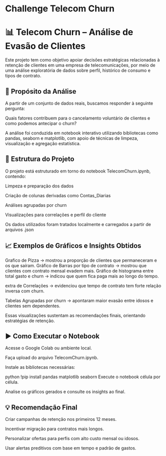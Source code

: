 # Challenge Telecom Churn
# 📊 Telecom Churn – Análise de Evasão de Clientes
Este projeto tem como objetivo apoiar decisões estratégicas relacionadas à retenção de clientes em uma empresa de telecomunicações, por meio de uma análise exploratória de dados sobre perfil, histórico de consumo e tipos de contrato.

## 🎯 Propósito da Análise
A partir de um conjunto de dados reais, buscamos responder à seguinte pergunta:

Quais fatores contribuem para o cancelamento voluntário de clientes e como podemos antecipar o churn?

A análise foi conduzida em notebook interativo utilizando bibliotecas como pandas, seaborn e matplotlib, com apoio de técnicas de limpeza, visualização e agregação estatística.

## 📁 Estrutura do Projeto
O projeto está estruturado em torno do notebook TelecomChurn.ipynb, contendo:

Limpeza e preparação dos dados

Criação de colunas derivadas como Contas_Diarias

Análises agrupadas por churn

Visualizações para correlações e perfil do cliente

Os dados utilizados foram tratados localmente e carregados a partir de arquivos .json

## 📈 Exemplos de Gráficos e Insights Obtidos
Grafico de Pizza → mostrou a proporção de clientes que permaneceram e os que saíram.
Gráfico de Barras por tipo de contrato → mostrou que clientes com contrato mensal evadem mais.
Gráfico de histograma entre total gasto e churn → indicou que quem fica paga mais ao longo do tempo.

extra de Correlações → evidenciou que tempo de contrato tem forte relação inversa com churn.

Tabelas Agrupadas por churn → apontaram maior evasão entre idosos e clientes sem dependentes.

Essas visualizações sustentam as recomendações finais, orientando estratégias de retenção.

## ▶️ Como Executar o Notebook
Acesse o Google Colab ou ambiente local.

Faça upload do arquivo TelecomChurn.ipynb.

Instale as bibliotecas necessárias:

python
!pip install pandas matplotlib seaborn
Execute o notebook célula por célula.

Analise os gráficos gerados e consulte os insights ao final.

## 💡 Recomendação Final
Criar campanhas de retenção nos primeiros 12 meses.

Incentivar migração para contratos mais longos.

Personalizar ofertas para perfis com alto custo mensal ou idosos.

Usar alertas preditivos com base em tempo e padrão de gastos.

